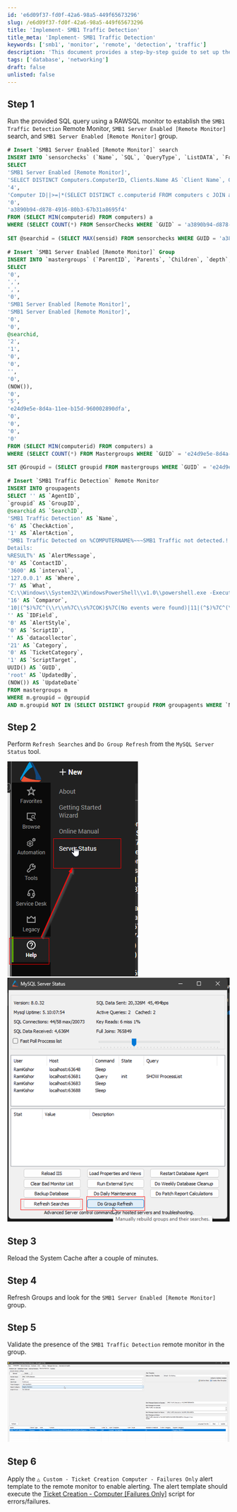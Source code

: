 ```yaml
---
id: 'e6d09f37-fd0f-42a6-98a5-449f65673296'
slug: /e6d09f37-fd0f-42a6-98a5-449f65673296
title: 'Implement- SMB1 Traffic Detection'
title_meta: 'Implement- SMB1 Traffic Detection'
keywords: ['smb1', 'monitor', 'remote', 'detection', 'traffic']
description: 'This document provides a step-by-step guide to set up the SMB1 Traffic Detection Remote Monitor using SQL queries. It includes instructions for inserting necessary searches and groups, refreshing searches, and validating the setup.'
tags: ['database', 'networking']
draft: false
unlisted: false
---
```


## Step 1

Run the provided SQL query using a RAWSQL monitor to establish the `SMB1 Traffic Detection` Remote Monitor, `SMB1 Server Enabled [Remote Monitor]` search, and `SMB1 Server Enabled [Remote Monitor]` group.

```sql
# Insert `SMB1 Server Enabled [Remote Monitor]` search
INSERT INTO `sensorchecks` (`Name`, `SQL`, `QueryType`, `ListDATA`, `FolderID`, `GUID`) 
SELECT 
'SMB1 Server Enabled [Remote Monitor]', 
'SELECT DISTINCT Computers.ComputerID, Clients.Name AS `Client Name`, Computers.Name AS `Computer Name`, Computers.Domain, Computers.UserName AS `Username`, Computers.ComputerID FROM Computers, Clients WHERE Computers.ClientID = Clients.ClientID AND ((Computers.ComputerID IN (SELECT DISTINCT c.computerid FROM computers c JOIN agents a ON a.computerid=c.computerid AND a.`Name` = \'ProVal - Production - SMB1 Detection\' JOIN h_agents h ON c.computerid=h.Lastcomputerid AND a.agentid=h.AgentID AND REPLACE(h.LastFailData,\'\\r\\n\', \'\') = \'True\')))',
'4', 
'Computer ID||>=|*(SELECT DISTINCT c.computerid FROM computers c JOIN agents a ON a.computerid=c.computerid AND a.`Name` = \'ProVal - Production - SMB1 Detection\' JOIN h_agents h ON c.computerid=h.Lastcomputerid AND a.agentid=h.AgentID AND REPLACE(h.LastFailData,\'\\r\\n\', \'\') = \'True\')|=||=|^Select|||||||^',
'0', 
'a3890b94-d878-4916-80b3-67b31a8695f4'
FROM (SELECT MIN(computerid) FROM computers) a
WHERE (SELECT COUNT(*) FROM SensorChecks WHERE `GUID` = 'a3890b94-d878-4916-80b3-67b31a8695f4') = 0;
```

```sql
SET @searchid = (SELECT MAX(sensid) FROM sensorchecks WHERE GUID = 'a3890b94-d878-4916-80b3-67b31a8695f4');
```

```sql
# Insert `SMB1 Server Enabled [Remote Monitor]` Group
INSERT INTO `mastergroups` (`ParentID`, `Parents`, `Children`, `depth`, `Name`, `FullName`, `Permissions`, `Template`, `AutoJoinScript`, `Master`, `LimitToParent`, `Control`, `ControlID`, `Notes`, `MaintenanceID`, `MaintWindowApplied`, `GroupType`, `Priority`, `GUID`, `NetworkJoin`, `NetworkJoinOptions`, `ContactJoin`, `ContactJoinOptions`) 
SELECT 
'0',
',',
',',
'0',
'SMB1 Server Enabled [Remote Monitor]',
'SMB1 Server Enabled [Remote Monitor]',
'0',
'0',
@searchid,
'2',
'1',
'0',
'0',
'',
'0',
(NOW()),
'0',
'5',
'e24d9e5e-8d4a-11ee-b15d-960002890dfa',
'0',
'0',
'0',
'0'
FROM (SELECT MIN(computerid) FROM computers) a
WHERE (SELECT COUNT(*) FROM Mastergroups WHERE `GUID` = 'e24d9e5e-8d4a-11ee-b15d-960002890dfa') = 0;
```

```sql
SET @Groupid = (SELECT groupid FROM mastergroups WHERE `GUID` = 'e24d9e5e-8d4a-11ee-b15d-960002890dfa');
```

```sql
# Insert `SMB1 Traffic Detection` Remote Monitor
INSERT INTO groupagents 
SELECT '' AS `AgentID`,
`groupid` AS `GroupID`,
@searchid AS `SearchID`,
'SMB1 Traffic Detection' AS `Name`,
'6' AS `CheckAction`,
'1' AS `AlertAction`,
'SMB1 Traffic Detected on %COMPUTERNAME%~~~SMB1 Traffic not detected.!!!SMB1 Traffic Detected on %COMPUTERNAME%~~~SMB1 Traffic detected on %CLIENTNAME%\\%COMPUTERNAME% in the past 1 hour. 
Details: 
%RESULT%' AS `AlertMessage`,
'0' AS `ContactID`,
'3600' AS `interval`,
'127.0.0.1' AS `Where`,
'7' AS `What`,
'C:\\Windows\\System32\\WindowsPowerShell\\v1.0\\powershell.exe -ExecutionPolicy Bypass -Command "if ( !( (Get-SmbServerConfiguration).AuditSmb1Access ) ) { try { Set-SmbServerConfiguration –AuditSmb1Access $true -Force -confirm:$false -ErrorAction Stop } catch { return \\"Failure Reason: $($Error[0].Exception.Message)\\" } } else {function Get-SMB1AccessLogs { param([int[]]$Level,[int[]]$EventID,[int]$Hours); $filter = @{LogName = \'Microsoft-Windows-SMBServer*\'; Level = $Level};if ($EventID) {$filter.ID = $EventID};if ($Hours) {$filter.StartTime = (Get-Date).AddHours(-$Hours)};try {Get-WinEvent -FilterHashtable $filter -ErrorAction Stop } catch { if ( $Error[0].Exception.Message -match \'No events were found\' ) { return \'No events were found that match the specified selection criteria\'} else { return /"Complete Failure: $($Error[0].Exception.Message)/" } } }; Get-SMB1AccessLogs -Level 4 -EventID 1001,3000 -Hours 1 | Format-List}"' AS `DataOut`,
'16' AS `Comparor`,
'10|(^$)%7C^(\\r\\n%7C\\s%7COK)$%7C(No events were found)|11|(^$)%7C^(\\r\\n%7C\\s%7COK)$%7C(No events were found)%7C(Microsoft-Windows-SMBServer)|10|Microsoft-Windows-SMBServer' AS `DataIn`,
'' AS `IDField`,
'0' AS `AlertStyle`,
'0' AS `ScriptID`,
'' AS `datacollector`,
'21' AS `Category`,
'0' AS `TicketCategory`,
'1' AS `ScriptTarget`,
UUID() AS `GUID`,
'root' AS `UpdatedBy`,
(NOW()) AS `UpdateDate`
FROM mastergroups m
WHERE m.groupid = @groupid
AND m.groupid NOT IN (SELECT DISTINCT groupid FROM groupagents WHERE `Name` = 'SMB1 Traffic Detection');
```

## Step 2

Perform `Refresh Searches` and `Do Group Refresh` from the `MySQL Server Status` tool.

![Image 1](../../../static/img/Implement--SMB1-Traffic-Detection/image_1.png)
![Image 2](../../../static/img/Implement--SMB1-Traffic-Detection/image_2.png)

## Step 3

Reload the System Cache after a couple of minutes.

## Step 4

Refresh Groups and look for the `SMB1 Server Enabled [Remote Monitor]` group.

## Step 5

Validate the presence of the `SMB1 Traffic Detection` remote monitor in the group.

![Image](../../../static/img/Implement--SMB1-Traffic-Detection/image_3.png)

## Step 6

Apply the `△ Custom - Ticket Creation Computer - Failures Only` alert template to the remote monitor to enable alerting. The alert template should execute the [Ticket Creation - Computer [Failures Only]](<../scripts/Ticket Creation - Computer Failures Only.md>) script for errors/failures.